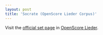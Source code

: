 ```yaml
---
layout: post
title: 'Socrate (OpenScore Lieder Corpus)'
---
```


Visit the [official set page] in [OpenScore Lieder].

[official set page]: https://musescore.com/openscore-lieder-corpus/sets/5106049
[OpenScore Lieder]: https://musescore.com/openscore-lieder-corpus

